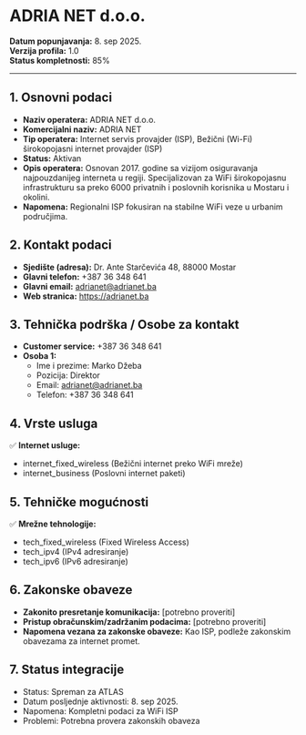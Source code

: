 # ADRIA NET d.o.o.

**Datum popunjavanja:** 8. sep 2025.  
**Verzija profila:** 1.0  
**Status kompletnosti:** 85%

---

## 1. Osnovni podaci

- **Naziv operatera:** ADRIA NET d.o.o.
- **Komercijalni naziv:** ADRIA NET
- **Tip operatera:** Internet servis provajder (ISP), Bežični (Wi-Fi) širokopojasni internet provajder (ISP)
- **Status:** Aktivan
- **Opis operatera:** Osnovan 2017. godine sa vizijom osiguravanja najpouzdanijeg interneta u regiji. Specijalizovan za WiFi širokopojasnu infrastrukturu sa preko 6000 privatnih i poslovnih korisnika u Mostaru i okolini.
- **Napomena:** Regionalni ISP fokusiran na stabilne WiFi veze u urbanim područjima.

## 2. Kontakt podaci

- **Sjedište (adresa):** Dr. Ante Starčevića 48, 88000 Mostar
- **Glavni telefon:** +387 36 348 641
- **Glavni email:** adrianet@adrianet.ba
- **Web stranica:** https://adrianet.ba

## 3. Tehnička podrška / Osobe za kontakt

- **Customer service:** +387 36 348 641
- **Osoba 1:**
  - Ime i prezime: Marko Džeba
  - Pozicija: Direktor
  - Email: adrianet@adrianet.ba
  - Telefon: +387 36 348 641

## 4. Vrste usluga

✅ **Internet usluge:**
- internet_fixed_wireless (Bežični internet preko WiFi mreže)
- internet_business (Poslovni internet paketi)

## 5. Tehničke mogućnosti

✅ **Mrežne tehnologije:**
- tech_fixed_wireless (Fixed Wireless Access)
- tech_ipv4 (IPv4 adresiranje)
- tech_ipv6 (IPv6 adresiranje)

## 6. Zakonske obaveze

- **Zakonito presretanje komunikacija:** [potrebno proveriti]
- **Pristup obračunskim/zadržanim podacima:** [potrebno proveriti]
- **Napomena vezana za zakonske obaveze:** Kao ISP, podleže zakonskim obavezama za internet promet.

## 7. Status integracije

- Status: Spreman za ATLAS
- Datum posljednje aktivnosti: 8. sep 2025.
- Napomena: Kompletni podaci za WiFi ISP
- Problemi: Potrebna provera zakonskih obaveza
